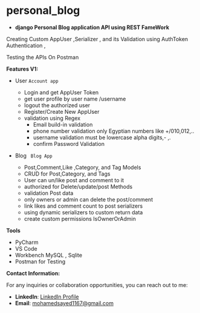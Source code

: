 # personal_blog
- **django Personal Blog application API using REST FameWork**

Creating Custom AppUser ,Serializer , and its Validation
using AuthToken Authentication ,

Testing the APIs On Postman


**Features V1:**
  - User `Account app`
    - Login and get AppUser Token
    - get user profile by user name /username
    - logout the authorized user
    - Register/Create New AppUser
    - validation using Regex 
      - Email build-in validation 
      - phone number validation only Egyptian numbers like +/010,012,..
      - username validation must be lowercase alpha  digits,- ,.
      - confirm Password Validation

  - Blog ` Blog App`
    - Post,Comment,Like ,Category, and Tag Models
    - CRUD for Post,Category, and Tags
    - User can un/like post and comment to it
    - authorized for Delete/update/post Methods
    - validation Post data 
    - only owners or admin can delete the post/comment
    - link likes and comment count to post serializers 
    - using dynamic serializers to custom return data
    - create custom permissions IsOwnerOrAdmin
   


**Tools**
- PyCharm
- VS Code
- Workbench MySQL , Sqlite
- Postman for Testing


**Contact Information:**

For any inquiries or collaboration opportunities, you can reach out to me:

- **LinkedIn**: [LinkedIn Profile](https://www.linkedin.com/in/m7mmed-sayed/)
- **Email**: mohamedsayed1167@gmail.com
